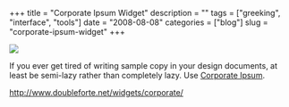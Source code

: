 +++
title = "Corporate Ipsum Widget"
description = ""
tags = ["greeking", "interface", "tools"]
date = "2008-08-08"
categories = ["blog"]
slug = "corporate-ipsum-widget"
+++



  <div class="notebook-screenshot"><a href="http://www.doubleforte.net/widgets/corporate/"><img id='bluga-thumbnail-1348' class='bluga-thumbnail large' src='http://media.konigi.com/bluga/
wt489cbb2b8087d_0.jpg'/></a></div><p>If you ever get tired of writing sample copy in your design documents, at least be semi-lazy rather than completely lazy. Use <a href="http://www.doubleforte.net/widgets/corporate/">Corporate Ipsum</a>.</p>
    
  <a href="http://www.doubleforte.net/widgets/corporate/">http://www.doubleforte.net/widgets/corporate/</a>
